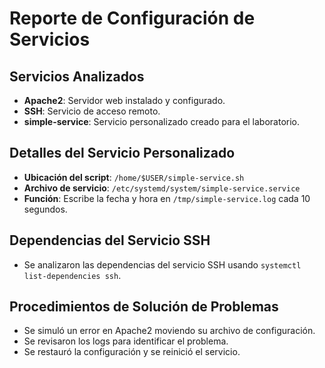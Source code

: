 # Reporte de Configuración de Servicios

## Servicios Analizados
- **Apache2**: Servidor web instalado y configurado.
- **SSH**: Servicio de acceso remoto.
- **simple-service**: Servicio personalizado creado para el laboratorio.

## Detalles del Servicio Personalizado
- **Ubicación del script**: `/home/$USER/simple-service.sh`
- **Archivo de servicio**: `/etc/systemd/system/simple-service.service`
- **Función**: Escribe la fecha y hora en `/tmp/simple-service.log` cada 10 segundos.

## Dependencias del Servicio SSH
- Se analizaron las dependencias del servicio SSH usando `systemctl list-dependencies ssh`.

## Procedimientos de Solución de Problemas
- Se simuló un error en Apache2 moviendo su archivo de configuración.
- Se revisaron los logs para identificar el problema.
- Se restauró la configuración y se reinició el servicio.
